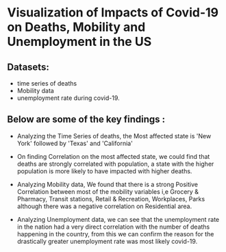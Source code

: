 # Visualization of Impacts of Covid-19 on Deaths, Mobility and Unemployment in the US

## Datasets:

- time series of deaths
- Mobility data
- unemployment rate during covid-19.

## Below are some of the key findings :

- Analyzing the Time Series of deaths, the Most affected state is 'New York' followed by 'Texas' and 'California'

- On finding Correlation on the most affected state, we could find that deaths are strongly correlated with population, a state with the higher population is more likely to have impacted with higher deaths.

- Analyzing Mobility data, We found that there is a strong Positive Correlation between most of the mobility variables i,e Grocery & Pharmacy, Transit stations, Retail & Recreation, Workplaces, Parks although there was a negative correlation on Residential area.

- Analyzing Unemployment data, we can see that the unemployment rate in the nation had a very direct correlation with the number of deaths happening in the country, from this we can confirm the reason for the drastically greater unemployment rate was most likely covid-19.

